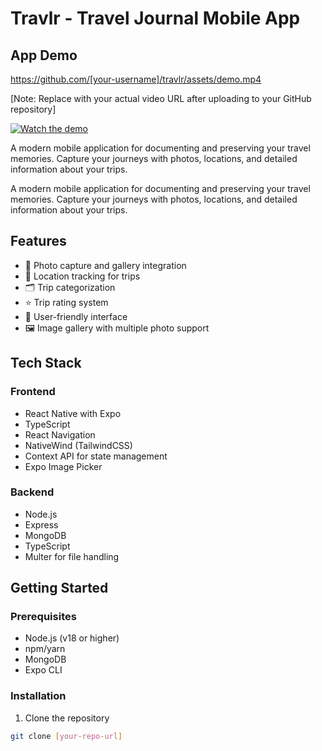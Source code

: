 # Travlr - Travel Journal Mobile App

## App Demo
https://github.com/[your-username]/travlr/assets/demo.mp4

[Note: Replace with your actual video URL after uploading to your GitHub repository]

[![Watch the demo](path-to-thumbnail-image)](video-url)

A modern mobile application for documenting and preserving your travel memories. Capture your journeys with photos, locations, and detailed information about your trips.

A modern mobile application for documenting and preserving your travel memories. Capture your journeys with photos, locations, and detailed information about your trips.

## Features

- 📸 Photo capture and gallery integration
- 📍 Location tracking for trips
- 🗂️ Trip categorization
- ⭐ Trip rating system
- 📱 User-friendly interface
- 🖼️ Image gallery with multiple photo support

## Tech Stack

### Frontend
- React Native with Expo
- TypeScript
- React Navigation
- NativeWind (TailwindCSS)
- Context API for state management
- Expo Image Picker

### Backend
- Node.js
- Express
- MongoDB
- TypeScript
- Multer for file handling

## Getting Started

### Prerequisites
- Node.js (v18 or higher)
- npm/yarn
- MongoDB
- Expo CLI

### Installation

1. Clone the repository
```bash
git clone [your-repo-url]
